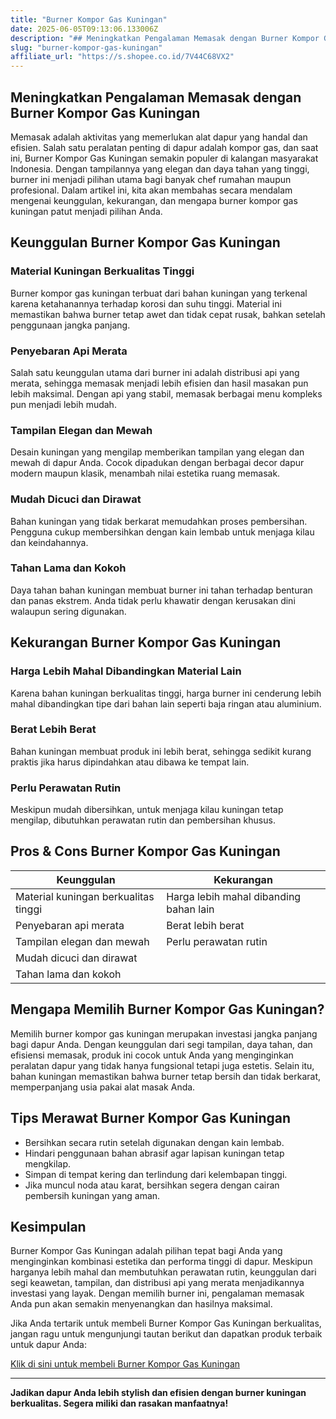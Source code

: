 ```yaml
---
title: "Burner Kompor Gas Kuningan"
date: 2025-06-05T09:13:06.133006Z
description: "## Meningkatkan Pengalaman Memasak dengan Burner Kompor Gas Kuningan..."
slug: "burner-kompor-gas-kuningan"
affiliate_url: "https://s.shopee.co.id/7V44C68VX2"
---
```

## Meningkatkan Pengalaman Memasak dengan Burner Kompor Gas Kuningan

Memasak adalah aktivitas yang memerlukan alat dapur yang handal dan efisien. Salah satu peralatan penting di dapur adalah kompor gas, dan saat ini, Burner Kompor Gas Kuningan semakin populer di kalangan masyarakat Indonesia. Dengan tampilannya yang elegan dan daya tahan yang tinggi, burner ini menjadi pilihan utama bagi banyak chef rumahan maupun profesional. Dalam artikel ini, kita akan membahas secara mendalam mengenai keunggulan, kekurangan, dan mengapa burner kompor gas kuningan patut menjadi pilihan Anda.

## Keunggulan Burner Kompor Gas Kuningan

### Material Kuningan Berkualitas Tinggi
Burner kompor gas kuningan terbuat dari bahan kuningan yang terkenal karena ketahanannya terhadap korosi dan suhu tinggi. Material ini memastikan bahwa burner tetap awet dan tidak cepat rusak, bahkan setelah penggunaan jangka panjang.

### Penyebaran Api Merata
Salah satu keunggulan utama dari burner ini adalah distribusi api yang merata, sehingga memasak menjadi lebih efisien dan hasil masakan pun lebih maksimal. Dengan api yang stabil, memasak berbagai menu kompleks pun menjadi lebih mudah.

### Tampilan Elegan dan Mewah
Desain kuningan yang mengilap memberikan tampilan yang elegan dan mewah di dapur Anda. Cocok dipadukan dengan berbagai decor dapur modern maupun klasik, menambah nilai estetika ruang memasak.

### Mudah Dicuci dan Dirawat
Bahan kuningan yang tidak berkarat memudahkan proses pembersihan. Pengguna cukup membersihkan dengan kain lembab untuk menjaga kilau dan keindahannya.

### Tahan Lama dan Kokoh
Daya tahan bahan kuningan membuat burner ini tahan terhadap benturan dan panas ekstrem. Anda tidak perlu khawatir dengan kerusakan dini walaupun sering digunakan.

## Kekurangan Burner Kompor Gas Kuningan

### Harga Lebih Mahal Dibandingkan Material Lain
Karena bahan kuningan berkualitas tinggi, harga burner ini cenderung lebih mahal dibandingkan tipe dari bahan lain seperti baja ringan atau aluminium.

### Berat Lebih Berat
Bahan kuningan membuat produk ini lebih berat, sehingga sedikit kurang praktis jika harus dipindahkan atau dibawa ke tempat lain.

### Perlu Perawatan Rutin
Meskipun mudah dibersihkan, untuk menjaga kilau kuningan tetap mengilap, dibutuhkan perawatan rutin dan pembersihan khusus.

## Pros & Cons Burner Kompor Gas Kuningan

| Keunggulan                     | Kekurangan                                |
|--------------------------------|-------------------------------------------|
| Material kuningan berkualitas tinggi | Harga lebih mahal dibanding bahan lain |
| Penyebaran api merata         | Berat lebih berat                       |
| Tampilan elegan dan mewah     | Perlu perawatan rutin                  |
| Mudah dicuci dan dirawat     |                                       |
| Tahan lama dan kokoh          |                                       |

## Mengapa Memilih Burner Kompor Gas Kuningan?

Memilih burner kompor gas kuningan merupakan investasi jangka panjang bagi dapur Anda. Dengan keunggulan dari segi tampilan, daya tahan, dan efisiensi memasak, produk ini cocok untuk Anda yang menginginkan peralatan dapur yang tidak hanya fungsional tetapi juga estetis. Selain itu, bahan kuningan memastikan bahwa burner tetap bersih dan tidak berkarat, memperpanjang usia pakai alat masak Anda.

## Tips Merawat Burner Kompor Gas Kuningan

- Bersihkan secara rutin setelah digunakan dengan kain lembab.
- Hindari penggunaan bahan abrasif agar lapisan kuningan tetap mengkilap.
- Simpan di tempat kering dan terlindung dari kelembapan tinggi.
- Jika muncul noda atau karat, bersihkan segera dengan cairan pembersih kuningan yang aman.

## Kesimpulan

Burner Kompor Gas Kuningan adalah pilihan tepat bagi Anda yang menginginkan kombinasi estetika dan performa tinggi di dapur. Meskipun harganya lebih mahal dan membutuhkan perawatan rutin, keunggulan dari segi keawetan, tampilan, dan distribusi api yang merata menjadikannya investasi yang layak. Dengan memilih burner ini, pengalaman memasak Anda pun akan semakin menyenangkan dan hasilnya maksimal.

Jika Anda tertarik untuk membeli Burner Kompor Gas Kuningan berkualitas, jangan ragu untuk mengunjungi tautan berikut dan dapatkan produk terbaik untuk dapur Anda:

[Klik di sini untuk membeli Burner Kompor Gas Kuningan](https://s.shopee.co.id/7V44C68VX2)

---

**Jadikan dapur Anda lebih stylish dan efisien dengan burner kuningan berkualitas. Segera miliki dan rasakan manfaatnya!**